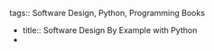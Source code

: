 tags:: Software Design, Python, Programming Books

- title:: Software Design By Example with Python
-